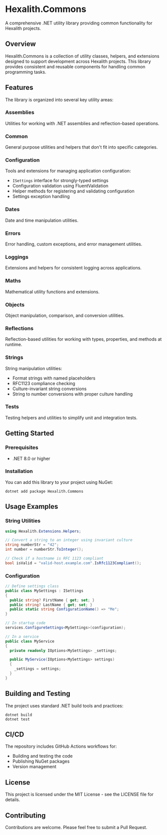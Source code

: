 # Hexalith.Commons

A comprehensive .NET utility library providing common functionality for Hexalith projects.

## Overview

Hexalith.Commons is a collection of utility classes, helpers, and extensions designed to support development across Hexalith projects. This library provides consistent and reusable components for handling common programming tasks.

## Features

The library is organized into several key utility areas:

### Assemblies
Utilities for working with .NET assemblies and reflection-based operations.

### Common
General purpose utilities and helpers that don't fit into specific categories.

### Configuration
Tools and extensions for managing application configuration:
- `ISettings` interface for strongly-typed settings
- Configuration validation using FluentValidation
- Helper methods for registering and validating configuration
- Settings exception handling

### Dates
Date and time manipulation utilities.

### Errors
Error handling, custom exceptions, and error management utilities.

### Loggings
Extensions and helpers for consistent logging across applications.

### Maths
Mathematical utility functions and extensions.

### Objects
Object manipulation, comparison, and conversion utilities.

### Reflections
Reflection-based utilities for working with types, properties, and methods at runtime.

### Strings
String manipulation utilities:
- Format strings with named placeholders
- RFC1123 compliance checking
- Culture-invariant string conversions
- String to number conversions with proper culture handling

### Tests
Testing helpers and utilities to simplify unit and integration tests.

## Getting Started

### Prerequisites
- .NET 8.0 or higher

### Installation

You can add this library to your project using NuGet:

```
dotnet add package Hexalith.Commons
```

## Usage Examples

### String Utilities

```csharp
using Hexalith.Extensions.Helpers;

// Convert a string to an integer using invariant culture
string numberStr = "42";
int number = numberStr.ToInteger();

// Check if a hostname is RFC 1123 compliant
bool isValid = "valid-host.example.com".IsRfc1123Compliant();
```

### Configuration

```csharp
// Define settings class
public class MySettings : ISettings
{
  public string? FirstName { get; set; }
  public string? LastName { get; set; }
  public static string ConfigurationName() => "Me";    
}

// In startup code
services.ConfigureSettings<MySettings>(configuration);

// In a service
public class MyService
{
  private readonly IOptions<MySettings> _settings;

  public MyService(IOptions<MySettings> settings)
  {
    _settings = settings;
  }
}
```

## Building and Testing

The project uses standard .NET build tools and practices:

```
dotnet build
dotnet test
```

## CI/CD

The repository includes GitHub Actions workflows for:
- Building and testing the code
- Publishing NuGet packages
- Version management

## License

This project is licensed under the MIT License - see the LICENSE file for details.

## Contributing

Contributions are welcome. Please feel free to submit a Pull Request.
